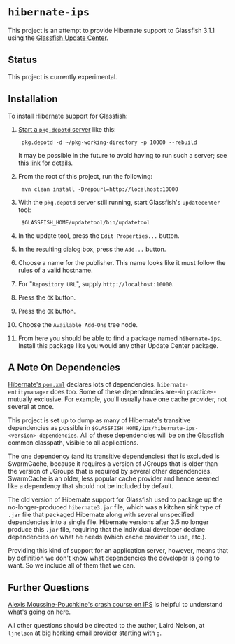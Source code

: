 # `hibernate-ips`

This project is an attempt to provide Hibernate support to Glassfish
3.1.1 using the [Glassfish Update
Center](http://java.net/projects/updatecenter2/).

## Status

This project is currently experimental.

## Installation

To install Hibernate support for Glassfish:

1. [Start a `pkg.depotd`
   server](http://dlc.sun.com/osol/docs/content/2009.06/IMGPACKAGESYS/depot_server.html)
   like this:
    
        pkg.depotd -d ~/pkg-working-directory -p 10000 --rebuild

   It may be possible in the future to avoid having to run such a
   server; see [this
   link](http://mail.opensolaris.org/pipermail/pkg-discuss/2010-May/022716.html)
   for details.

2. From the root of this project, run the following:
    
        mvn clean install -Drepourl=http://localhost:10000

3. With the `pkg.depotd` server still running, start Glassfish's
   `updatecenter` tool:
    
        $GLASSFISH_HOME/updatetool/bin/updatetool

4. In the update tool, press the `Edit Properties...` button.

5. In the resulting dialog box, press the `Add...` button.

6. Choose a name for the publisher.  This name looks like it must
   follow the rules of a valid hostname.

7. For "`Repository URL`", supply `http://localhost:10000`.

8. Press the `OK` button.

9. Press the `OK` button.

10. Choose the `Available Add-Ons` tree node.

11. From here you should be able to find a package named
    `hibernate-ips`.  Install this package like you would any other
    Update Center package.

## A Note On Dependencies

[Hibernate's
`pom.xml`](http://repo1.maven.org/maven2/org/hibernate/hibernate-core/3.6.6.Final/hibernate-core-3.6.6.Final.pom)
declares lots of dependencies.	`hibernate-entitymanager` does too.
Some of these dependencies are--in practice--mutually exclusive.  For
example, you'll usually have one cache provider, not several at once.

This project is set up to dump as many of Hibernate's transitive
dependencies as possible in
`$GLASSFISH_HOME/ips/hibernate-ips-<version>-dependencies`.  All of
these dependencies will be on the Glassfish common classpath, visible
to all applications.

The one dependency (and its transitive dependencies) that is excluded
is SwarmCache, because it requires a version of JGroups that is older
than the version of JGroups that is required by several other
dependencies.  SwarmCache is an older, less popular cache provider and
hence seemed like a dependency that should not be included by default.

The old version of Hibernate support for Glassfish used to package up
the no-longer-produced `hibernate3.jar` file, which was a kitchen sink
type of `.jar` file that packaged Hibernate along with several
unspecified dependencies into a single file.  Hibernate versions after
3.5 no longer produce this `.jar` file, requiring that the individual
developer declare dependencies on what he needs (which cache provider
to use, etc.).

Providing this kind of support for an application server, however,
means that by definition we don't know what dependencies the developer
is going to want.  So we include all of them that we can.

## Further Questions

[Alexis Moussine-Pouchkine's crash course on
IPS](http://blogs.oracle.com/alexismp/entry/ips_pkg_5_crash_course) is
helpful to understand what's going on here.

All other questions should be directed to the author, Laird Nelson, at
`ljnelson` at big horking email provider starting with `g`.
